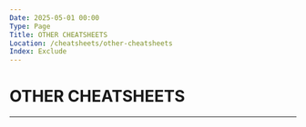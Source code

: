 ```yaml
---
Date: 2025-05-01 00:00
Type: Page
Title: OTHER CHEATSHEETS
Location: /cheatsheets/other-cheatsheets
Index: Exclude
---
```


# OTHER CHEATSHEETS

---
